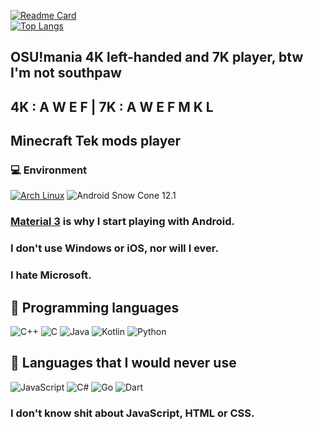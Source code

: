 [![Readme Card](https://github-readme-stats-one-bice.vercel.app/api?username=asuka-mio&show_icons=true&role=OWNER,ORGANIZATION_MEMBER,COLLABORATOR)](https://github.com/anuraghazra/github-readme-stats)  
[![Top Langs](https://github-readme-stats-one-bice.vercel.app/api/top-langs/?username=asuka-mio&layout=compact&exclude_repo=Hardware-Course&hide=Jupyter%20Notebook,MATLAB&role=OWNER,ORGANIZATION_MEMBER&langs_count=10)](https://github.com/anuraghazra/github-readme-stats)  
## OSU!mania 4K left-handed and 7K player, btw I'm not southpaw  
## 4K : A W E F | 7K : A W E F M K L
## Minecraft Tek mods player  
### 💻 Environment
[![Arch Linux](https://img.shields.io/badge/Arch%20Linux-1793d0?style=flat-square&logo=arch-linux&logoColor=ffffff)](https://archlinux.org)
![Android Snow Cone 12.1](https://img.shields.io/badge/Android%20Tiramisu%2013-3ddc84?style=flat-square&logo=android&logoColor=ffffff)  
### [Material 3](https://m3.material.io/) is why I start playing with Android.
### I don't use Windows or iOS, nor will I ever.
### I hate Microsoft.

## 🌱 Programming languages

![C++](https://img.shields.io/badge/-C%2b%2b-00599c?style=flat-square&logo=C%2b%2b&logoColor=fff)
![C](https://img.shields.io/badge/-C-a8b9cc?style=flat-square&logo=C&logoColor=fff)
![Java](https://img.shields.io/badge/-Java-007396?style=flat-square&logo=Java&logoColor=fff)
![Kotlin](https://img.shields.io/badge/-Kotlin-7f52ff?style=flat-square&logo=kotlin&logoColor=fff)
![Python](https://img.shields.io/badge/-Python-3776ab?style=flat-square&logo=python&logoColor=fff)

## 🌱 Languages that I would never use

![JavaScript](https://img.shields.io/badge/-JavaScript-f7df1e?style=flat-square&logo=JavaScript&labelColor=f7df1e&logoColor=000)
![C#](https://img.shields.io/badge/-C%23-008b45?style=flat-square&logo=csharp&logoColor=fff)
![Go](https://img.shields.io/badge/Go-%2300ADD8.svg?style=flat-square&logo=go&logoColor=fff)
![Dart](https://img.shields.io/badge/Dart-06cfcf.svg?style=flat-square&logo=dart&logoColor=fff)

### I don't know shit about JavaScript, HTML or CSS.
